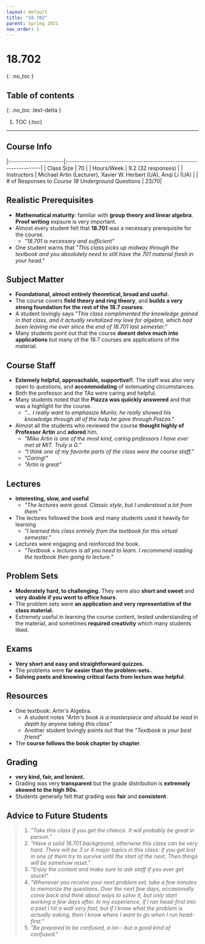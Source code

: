 ```yaml
---
layout: default
title: "18.702"
parent: Spring 2021
nav_order: 1
---
```


# 18.702
{: .no_toc }

## Table of contents
{: .no_toc .text-delta }

1. TOC
{:toc}

---

## Course Info

|:----------------------|:-------------------------------------------------------------------|
| Class Size | 70 |
| Hours/Week | 9.2 (32 responses) |
| Instructors | Michael Artin (Lecturer), Xavier W. Herbert (UA), Anqi Li (UA) |
| # of Responses to _Course 18 Underground_ Questions | 23/70|

## Realistic Prerequisites

- **Mathematical maturity**: familiar with **group theory and linear algebra**. **Proof writing** expsure is very important.
- Almost every student felt that **18.701** was a necessary prerequisite for the course.
  - _"18.701 is necessary and sufficient"_
- One student warns that _"This class picks up midway through the textbook and you absolutely need to still have the 701 material fresh in your head."_

## Subject Matter

- **Foundational, almost entirely theoretical, broad and useful.**
- The course covers **field theory and ring theory**, and **builds a very strong foundation for the rest of the 18.7 courses**.
- A student lovingly says _"This class complimented the knowledge gained in that class, and it actually revitalized my love for algebra, which had been leaving me ever since the end of 18.701 last semester."_
- Many students point out that the course **doesnt delve much into applications** but many of the 18.7 courses are applications of the material.

## Course Staff

- **Extemely helpful, approachable, supportive!!**. The staff was also very open to questions, and **accommodating** of extenuating circumstances.
- Both the professor and the TAs were caring and helpful.
- Many students noted that the **Piazza was quiickly answered** and that was a highlight for the course.
  - _"... I really want to emphasize Murilo; he really showed his knowledge through all of the help he gave through Piazza."_
- Almost all the students who reviewed the course **thought highly of Professor Artin** and **adored** him.
  - _"Mike Artin is one of the most kind, caring professors I have ever met at MIT. Truly a G."_
  - _"I think one of my favorite parts of the class were the course staff."_
  - _"Caring!"_
  - _"Artin is great"_

## Lectures

- **interesting, slow, and useful**
  - _"The lectures were good. Classic style, but I understood a lot from them."_
- The lectures followed the book and many students used it heavily for learning
  - _"I learned this class entirely from the textbook for this virtual semester."_
- Lectures were engaging and reinforced the book.
  - _"Textbook + lectures is all you need to learn. I recommend reading the textbook then going to lecture."_

## Problem Sets

- **Moderately hard, to challenging.** They were also **short and sweet** and **very doable if you went to office hours**.
- The problem sets were **an application and very representative of the class material.**
- Extremely useful in learning the course content, tested understanding of the material, and sometimes **required creativity** which many students liked.

## Exams

- **Very short and easy and straightforward quizzes.**
- The problems were **far easier than the problem-sets.**.
- **Solving psets and knowing critical facts from lecture was helpful**.

## Resources

- One textbook: Artin's Algebra.
  - A student notes _"Artin's book is a masterpiece and should be read in depth by anyone taking this class"_
  - Another student lovingly points out that the _"Textbook is your best friend"_
- The **course follows the book chapter by chapter**.

## Grading

- **very kind, fair, and lenient.**
- Grading was very **transparent** but the grade distribution is **extremely skewed to the high 90s.**
- Students generally felt that grading was **fair** and **consistent**.

## Advice to Future Students

> 1. _"Take this class if you get the chance. It will probably be great in person."_
> 2. _"Have a solid 18.701 background, otherwise this class can be very hard. There will be 3 or 4 major topics in this class: if you get lost in one of them try to survive until the start of the next. Then things will be somehow reset."_
> 3. _"Enjoy the content and make sure to ask staff if you ever get stuck!"_
> 4. _"Whenever you receive your next problem set, take a few minutes to memorize the questions. Over the next few days, occasionally come back and think about ways to solve it, but only start working a few days after. In my experience, if I ran head-first into a pset I hit a wall very fast, but if I know what the problem is actually asking, then I know where I want to go when I run head-first."_
> 5. _"Be prepared to be confused, a lot-- but a good kind of confused."_

<!-- ## Syllabus

Click [**here**](/assets/files/100B_Syllabus_Fall2020.pdf) for a PDF of this course's syllabus. -->
